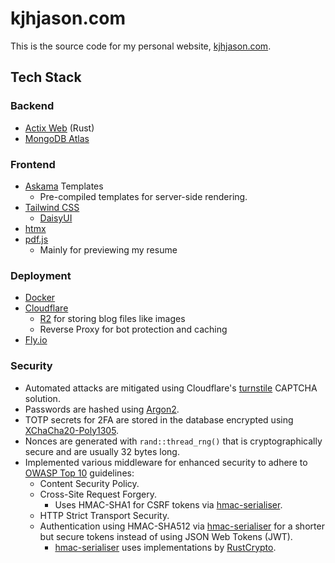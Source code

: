 # kjhjason.com

This is the source code for my personal website, [kjhjason.com](https://kjhjason.com).

## Tech Stack

### Backend

- [Actix Web](https://github.com/actix/actix-web) (Rust)
- [MongoDB Atlas](https://www.mongodb.com/)

### Frontend

- [Askama](https://github.com/djc/askama) Templates
  - Pre-compiled templates for server-side rendering.
- [Tailwind CSS](https://tailwindcss.com/)
  - [DaisyUI](https://daisyui.com/)
- [htmx](https://github.com/bigskysoftware/htmx)
- [pdf.js](https://github.com/mozilla/pdf.js)
  - Mainly for previewing my resume

### Deployment

- [Docker](https://www.docker.com/)
- [Cloudflare](https://www.cloudflare.com/)
  - [R2](https://www.cloudflare.com/developer-platform/r2/) for storing blog files like images
  - Reverse Proxy for bot protection and caching
- [Fly.io](https://fly.io/)

### Security

- Automated attacks are mitigated using Cloudflare's [turnstile](https://www.cloudflare.com/products/turnstile/) CAPTCHA solution.
- Passwords are hashed using [Argon2](https://github.com/RustCrypto/password-hashes/tree/master/argon2).
- TOTP secrets for 2FA are stored in the database encrypted using [XChaCha20-Poly1305](https://github.com/RustCrypto/AEADs/tree/master/chacha20poly1305).
- Nonces are generated with `rand::thread_rng()` that is cryptographically secure and are usually 32 bytes long.
- Implemented various middleware for enhanced security to adhere to [OWASP Top 10](https://owasp.org/www-project-top-ten/) guidelines:
  - Content Security Policy.
  - Cross-Site Request Forgery.
    - Uses HMAC-SHA1 for CSRF tokens via [hmac-serialiser](https://github.com/KJHJason/hmac-serialiser/tree/master/rust).
  - HTTP Strict Transport Security.
  - Authentication using HMAC-SHA512 via [hmac-serialiser](https://github.com/KJHJason/hmac-serialiser/tree/master/rust) for a shorter but secure tokens instead of using JSON Web Tokens (JWT).
    - [hmac-serialiser](https://github.com/KJHJason/hmac-serialiser/tree/master/rust) uses implementations by [RustCrypto](https://github.com/RustCrypto).
